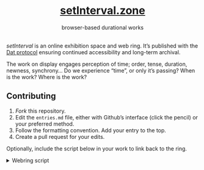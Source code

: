 <h1 align="center"><a href="https://setinterval.zone">setInterval.zone</a></h1>
<div align="center">browser-based durational works<br><br></div>

*setInterval* is an online exhibition space and web ring. It’s published with the [Dat protocol](https://datprotocol.org) ensuring continued accessibility and long-term archival.

The work on display engages perception of time; order, tense, duration, newness, synchrony… Do we experience “time”, or only it’s passing? When is the work? Where is the work?

## Contributing

1. *Fork* this repository.
2. Edit the `entries.md` file, either with Github’s interface (click the pencil) or your preferred method.
3. Follow the formatting convention. Add your entry to the top.
4. Create a pull request for your edits.

Optionally, include the script below in your work to link back to the ring.

<details id="column">
<summary>Webring script</summary>

```js
<script>
  (function createSetIntervalLink () {
    var duration = 500
    var element = createElement()
    var frame

    window.addEventListener('DOMContentLoaded', handleLoad, false)
    window.addEventListener('mousemove', handleMouseMove, false)

    function createElement () {
      var el = document.createElement('a')
      el.setAttribute('href', 'https://setinterval.zone')
      el.setAttribute('target', '_blank')
      el.setAttribute('style', [
        'text-decoration: none',
        'padding: 10px',
        'line-height: 1',
        'color: currentColor',
        'position: fixed',
        'font-size: 15px',
        'bottom: 0; right: 0',
        'opacity: 0',
        'transition: opacity ' + (duration / 2) + 'ms ease-out'
      ].join(';'))
      el.innerHTML = '⧗'
      return el
    }

    function handleLoad () {
      var parent = document.body
      parent.appendChild(element)
    }

    function handleMouseMove (event) {
      clearTimeout(frame)
      if (element.style.opacity === '0') element.style.opacity = 1
      frame = setTimeout(function () {
        element.style.opacity = 0
      }, duration)
    }
  })()
</script>
```

</details>